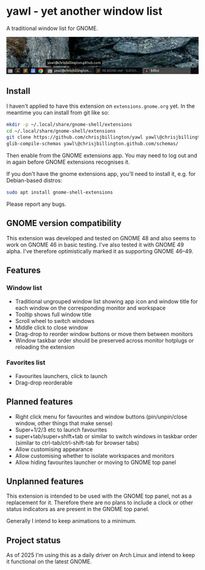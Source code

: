 # yawl - yet another window list

A traditional window list for GNOME.

![screenshot.png](https://raw.githubusercontent.com/chrisjbillington/yawl/master/screenshot.png)

## Install

I haven't applied to have this extension on `extensions.gnome.org` yet. In the meantime
you can install from git like so:
```bash
mkdir -p ~/.local/share/gnome-shell/extensions
cd ~/.local/share/gnome-shell/extensions
git clone https://github.com/chrisjbillington/yawl yawl\@chrisjbillington.github.com/
glib-compile-schemas yawl\@chrisjbillington.github.com/schemas/
```
Then enable from the GNOME extensions app. You may need to log out and in again before
GNOME extensions recognises it.

If you don't have the gnome extensions app, you'll need to install it, e.g. for
Debian-based distros:

```bash
sudo apt install gnome-shell-extensions
```

Please report any bugs.

## GNOME version compatibility

This extension was developed and tested on GNOME 48 and also seems to work on GNOME 46
in basic testing. I've also tested it with GNOME 49 alpha. I've therefore optimistically
marked it as supporting GNOME 46–49.

## Features

### Window list
* Traditional ungrouped window list showing app icon and window title for each window on
  the corresponding monitor and workspace
* Tooltip shows full window title
* Scroll wheel to switch windows
* Middle click to close window
* Drag-drop to reorder window buttons or move them between monitors
* Window taskbar order should be preserved across monitor hotplugs or reloading the
  extension

### Favorites list
* Favourites launchers, click to launch
* Drag-drop reorderable

## Planned features
* Right click menu for favourites and window buttons (pin/unpin/close window, other
  things that make sense)
* Super+1/2/3 etc to launch favourites
* super+tab/super+shift+tab or similar to switch windows in taskbar order (similar to
  ctrl-tab/ctrl-shift-tab for browser tabs)
* Allow customising appearance
* Allow customising whether to isolate workspaces and monitors
* Allow hiding favourites launcher or moving to GNOME top panel

## Unplanned features

This extension is intended to be used with the GNOME top panel, not as a replacement for
it. Therefore there are no plans to include a clock or other status indicators as are
present in the GNOME top panel.

Generally I intend to keep animations to a minimum.

## Project status

As of 2025 I'm using this as a daily driver on Arch Linux and intend to keep it
functional on the latest GNOME.
